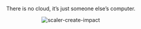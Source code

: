 <p align="center">There is no cloud, it’s just someone else’s computer.</p>

<p align="center">
  <img src="https://github.com/user-attachments/assets/01c524bc-a8a2-4974-b3fa-a4269d56ea8d" alt="scaler-create-impact">
</p>
